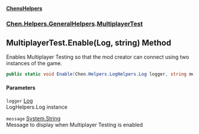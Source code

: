 #### [ChensHelpers](index 'index')
### [Chen.Helpers.GeneralHelpers](Chen_Helpers_GeneralHelpers 'Chen.Helpers.GeneralHelpers').[MultiplayerTest](Chen_Helpers_GeneralHelpers_MultiplayerTest 'Chen.Helpers.GeneralHelpers.MultiplayerTest')
## MultiplayerTest.Enable(Log, string) Method
Enables Multiplayer Testing so that the mod creator can connect using two instances of the game.  
```csharp
public static void Enable(Chen.Helpers.LogHelpers.Log logger, string message="Multiplayer Testing is enabled! If you see this message, report this as a bug to the mod developer!");
```
#### Parameters
<a name='Chen_Helpers_GeneralHelpers_MultiplayerTest_Enable(Chen_Helpers_LogHelpers_Log_string)_logger'></a>
`logger` [Log](Chen_Helpers_LogHelpers_Log 'Chen.Helpers.LogHelpers.Log')  
LogHelpers.Log instance
  
<a name='Chen_Helpers_GeneralHelpers_MultiplayerTest_Enable(Chen_Helpers_LogHelpers_Log_string)_message'></a>
`message` [System.String](https://docs.microsoft.com/en-us/dotnet/api/System.String 'System.String')  
Message to display when Multiplayer Testing is enabled
  
